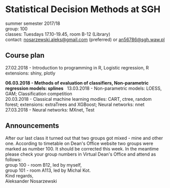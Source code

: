 # Statistical Decision Methods at SGH
summer semester 2017/18  
group: 100  
classes: Tuesdays 17.10-19.45, room B-12 (Library)  
contact: nosarzewski.aleks@gmail.com (preferred) or an56786@sgh.waw.pl
## Course plan
27.02.2018 - Introduction to programming in R, Logistic regression, R extensions: shiny, plotly  

__06.03.2018 - Methods of evaluation of classifiers, Non-parametric regression models: splines__  
13.03.2018 - Non-parametric models: LOESS, GAM; Classification competition  
20.03.2018 - Classical machine learning modles: CART, ctree, random forest; extensions: extraTrees and XGBoost; Neural networks: nnet  
27.03.2018 - Neural networks: MXnet, Test  
## Announcements
After our last class it turned out that two groups got mixed - mine and other one. According to timetable on Dean's Office website two groups were marked as number 100. It should be corrected this week. In the meantime please check your group numbers in Virtual Dean's Office and attend as follows:  
group 100 - room B12, led by myself,  
group 101 - room A113, led by Michal Kot.  
Kind regards,  
Aleksander Nosarzewski
